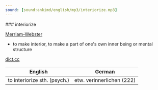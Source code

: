 ```yaml
---
sound: [sound:ankimd/english/mp3/interiorize.mp3]
---
```


\### interiorize

[Merriam-Webster](https://www.merriam-webster.com/dictionary/interiorize)

- to make interior, to make a part of one's own inner being or mental structure

[dict.cc](https://www.dict.cc/interiorize)

| English        | German       |
| -------------- | ------------ |
| to interiorize sth. (psych.) | etw. verinnerlichen (222) |

